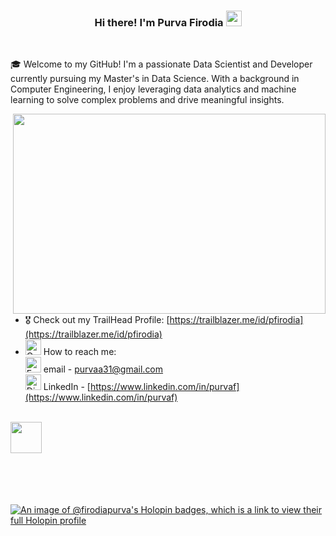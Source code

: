 <h3 align="center"> Hi there! I'm Purva Firodia <img src="https://raw.githubusercontent.com/MartinHeinz/MartinHeinz/master/wave.gif" width="25px"> </h3>
<br>

🎓 Welcome to my GitHub! I'm a passionate Data Scientist and Developer currently pursuing my Master's in Data Science. With a background in Computer Engineering, I enjoy 
  leveraging data analytics and machine learning to solve complex problems and drive meaningful insights.

<img align="right" src="(https://www.flaticon.com/free-sticker/computer-engineer_11471274?term=coding&page=1&position=9&origin=search&related_id=11471274)" width="500" height="320" />

- 🎖️ Check out my TrailHead Profile: [https://trailblazer.me/id/pfirodia](https://trailblazer.me/id/pfirodia)
- <img src="https://raw.githubusercontent.com/Tarikul-Islam-Anik/Animated-Fluent-Emojis/master/Emojis/Objects/Open%20Mailbox%20with%20Raised%20Flag.png" alt="Open Mailbox with Raised Flag" width="25" height="25" /> How to reach me: <br>
  <img src="https://raw.githubusercontent.com/Tarikul-Islam-Anik/Animated-Fluent-Emojis/master/Emojis/Objects/E-Mail.png" alt="E-Mail" width="25" height="25" /> email - purvaa31@gmail.com <br>
  <img src="https://raw.githubusercontent.com/Tarikul-Islam-Anik/Animated-Fluent-Emojis/master/Emojis/Smilies/Dizzy.png" alt="Dizzy" width="25" height="25" /> LinkedIn - 
   [https://www.linkedin.com/in/purvaf](https://www.linkedin.com/in/purvaf)
<br><br>
  
<img src="https://raw.githubusercontent.com/innng/innng/master/assets/kyubey.gif" height="50" />

<br><br><br><br>
[![An image of @firodiapurva's Holopin badges, which is a link to view their full Holopin profile](https://holopin.me/firodiapurva)](https://holopin.io/@firodiapurva)
